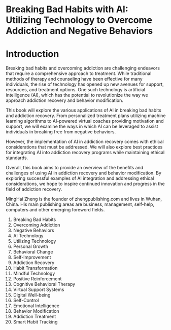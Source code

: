 # Breaking Bad Habits with AI: Utilizing Technology to Overcome Addiction and Negative Behaviors

# Introduction

Breaking bad habits and overcoming addiction are challenging endeavors that require a comprehensive approach to treatment. While traditional methods of therapy and counseling have been effective for many individuals, the rise of technology has opened up new avenues for support, resources, and treatment options. One such technology is artificial intelligence (AI), which has the potential to revolutionize the way we approach addiction recovery and behavior modification.

This book will explore the various applications of AI in breaking bad habits and addiction recovery. From personalized treatment plans utilizing machine learning algorithms to AI-powered virtual coaches providing motivation and support, we will examine the ways in which AI can be leveraged to assist individuals in breaking free from negative behaviors.

However, the implementation of AI in addiction recovery comes with ethical considerations that must be addressed. We will also explore best practices for integrating AI into addiction recovery programs while maintaining ethical standards.

Overall, this book aims to provide an overview of the benefits and challenges of using AI in addiction recovery and behavior modification. By exploring successful examples of AI integration and addressing ethical considerations, we hope to inspire continued innovation and progress in the field of addiction recovery.

MingHai Zheng is the founder of zhengpublishing.com and lives in Wuhan, China. His main publishing areas are business, management, self-help, computers and other emerging foreword fields.


1. Breaking Bad Habits
2. Overcoming Addiction
3. Negative Behaviors
4. AI Technology
5. Utilizing Technology
6. Personal Growth
7. Behavioral Change
8. Self-Improvement
9. Addiction Recovery
10. Habit Transformation
11. Mindful Technology
12. Positive Reinforcement
13. Cognitive Behavioral Therapy
14. Virtual Support Systems
15. Digital Well-being
16. Self-Control
17. Emotional Intelligence
18. Behavior Modification
19. Addiction Treatment
20. Smart Habit Tracking
